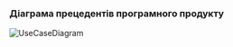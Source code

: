 ### Діаграма прецедентів програмного продукту
![UseCaseDiagram](https://github.com/oleksandrblazhko/ai-215-berdnik/assets/101939352/35742d9c-903d-4b41-b839-18462f21f7ea)